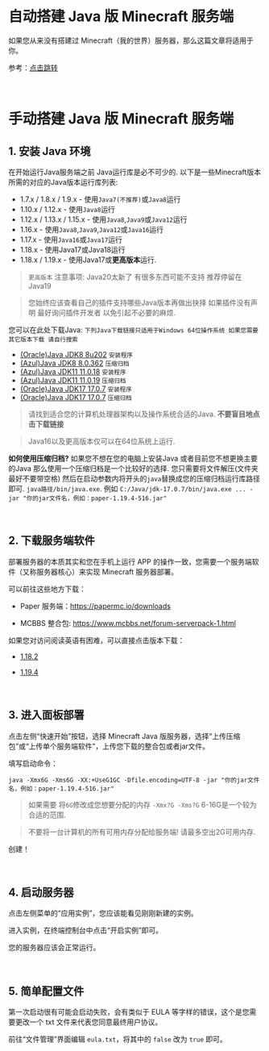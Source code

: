 # 自动搭建 Java 版 Minecraft 服务端

如果您从来没有搭建过 Minecraft（我的世界）服务器，那么这篇文章将适用于你。

参考：[点击跳转](https://www.bilibili.com/read/cv20379951)

<br />

# 手动搭建 Java 版 Minecraft 服务端

## 1. 安装 Java 环境

在开始运行Java服务端之前 Java运行库是必不可少的.
以下是一些Minecraft版本所需的对应的Java版本运行库列表:

  - 1.7.x / 1.8.x / 1.9.x - 使用`Java7(不推荐)`或`Java8`运行
  - 1.10.x / 1.12.x - 使用`Java8`运行
  - 1.12.x / 1.13.x / 1.15.x - 使用`Java8`,`Java9`或`Java12`运行
  - 1.16.x - 使用`Java8`,`Java9`,`Java12`或`Java16`运行
  - 1.17.x - 使用`Java16`或`Java17`运行
  - 1.18.x - 使用Java17或Java18运行
  - 1.18.x / 1.19.x - 使用Java17或**更高版本**运行.

> `更高版本` 注意事项: Java20太新了 有很多东西可能不支持 推荐停留在Java19

> 您始终应该查看自己的插件支持哪些Java版本再做出抉择 如果插件没有声明 最好询问插件开发者 以免引起不必要的麻烦.
  
您可以在此处下载Java: `下列Java下载链接只适用于Windows 64位操作系统 如果您需要其它版本下载 请自行搜索`
  - [(Oracle)Java JDK8 8u202](https://repo.huaweicloud.com/java/jdk/8u202-b08/jdk-8u202-windows-x64.exe) `安装程序`
  - [(Azul)Java JDK8 8.0.362](https://cdn.azul.com/zulu/bin/zulu8.68.0.21-ca-jdk8.0.362-win_x64.zip) `压缩归档`
  - [(Azul)Java JDK11 11.0.18](https://cdn.azul.com/zulu/bin/zulu11.62.17-ca-jdk11.0.18-win_x64.msi) `安装程序`
  - [(Azul)Java JDK11 11.0.19](https://cdn.azul.com/zulu/bin/zulu11.64.19-ca-jdk11.0.19-win_x64.zip) `压缩归档`
  - [(Oracle)Java JDK17 17.0.7](https://download.oracle.com/java/17/latest/jdk-17_windows-x64_bin.exe) `安装程序`
  - [(Oracle)Java JDK17 17.0.7](https://download.oracle.com/java/17/archive/jdk-17.0.7_windows-x64_bin.zip) `压缩归档`

> 请找到适合您的计算机处理器架构以及操作系统合适的Java. **不要盲目地点击下载链接**  

> Java16以及更高版本仅可以在64位系统上运行.  

**如何使用压缩归档?**
如果您不想在您的电脑上安装Java 或者目前您不想更换主要的Java 那么使用一个压缩归档是一个比较好的选择.
您只需要将文件解压(文件夹最好不要带空格) 然后在启动参数内将开头的`java`替换成您的压缩归档运行库路径即可. 
`java路径/bin/java.exe`. 例如 `C:/Java/jdk-17.0.7/bin/java.exe ... -jar "你的jar文件名，例如：paper-1.19.4-516.jar"`


<br />

## 2. 下载服务端软件


部署服务器的本质其实和您在手机上运行 APP 的操作一致，您需要一个服务端软件（又称服务器核心）来实现 Minecraft 服务器部署。

可以前往这些地方下载：

- Paper 服务端：https://papermc.io/downloads

- MCBBS 整合包: https://www.mcbbs.net/forum-serverpack-1.html

如果您对访问阅读英语有困难，可以直接点击版本下载：

- [1.18.2](https://api.papermc.io/v2/projects/paper/versions/1.18.2/builds/388/downloads/paper-1.18.2-388.jar)

- [1.19.4](https://api.papermc.io/v2/projects/paper/versions/1.19.4/builds/524/downloads/paper-1.19.4-524.jar)

<br />

## 3. 进入面板部署

点击左侧“快速开始”按钮，选择 Minecraft Java 版服务器，选择“上传压缩包”或“上传单个服务端软件”，上传您下载的整合包或者jar文件。

填写启动命令：

```
java -Xmx6G -Xms6G -XX:+UseG1GC -Dfile.encoding=UTF-8 -jar "你的jar文件名，例如：paper-1.19.4-516.jar"
```

> 如果需要 将`6G`修改成您想要分配的内存 `-Xmx?G -Xms?G` 6-16G是一个较为合适的范围.

> 不要将一台计算机的所有可用内存分配给服务端! 请最多空出2G可用内存.

创建！

<br />


## 4. 启动服务器

点击左侧菜单的“应用实例”，您应该能看见刚刚新建的实例。

进入实例，在终端控制台中点击“开启实例”即可。

您的服务器应该会正常运行。

<br />


## 5. 简单配置文件

第一次启动很有可能会启动失败，会有类似于 EULA 等字样的错误，这个是您需要更改一个 txt 文件来代表您同意最终用户协议。

前往“文件管理”界面编辑 `eula.txt`，将其中的 `false` 改为 `true` 即可。

